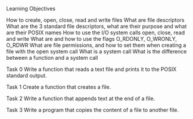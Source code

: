 Learning Objectives

How to create, open, close, read and write files
What are file descriptors
What are the 3 standard file descriptors, what are their purpose and what are their POSIX names
How to use the I/O system calls open, close, read and write
What are and how to use the flags O_RDONLY, O_WRONLY, O_RDWR
What are file permissions, and how to set them when creating a file with the open system call
What is a system call
What is the difference between a function and a system call

Task 0
Write a function that reads a text file and prints it to the POSIX standard output.

Task 1
Create a function that creates a file.

Task 2
Write a function that appends text at the end of a file.

Task 3
Write a program that copies the content of a file to another file.
